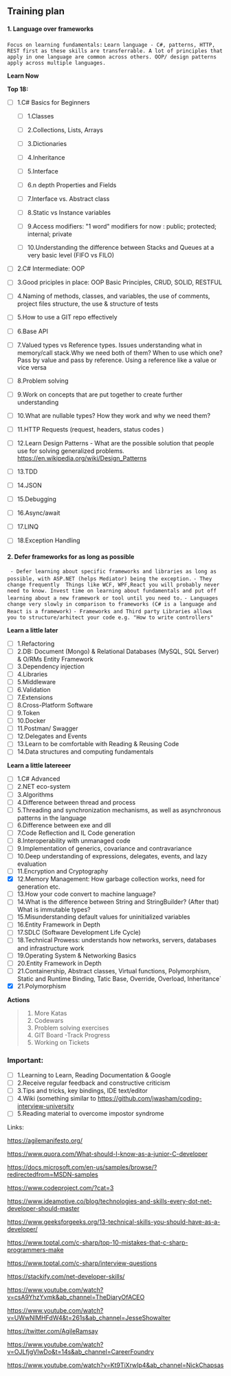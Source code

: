## Training plan

#### 1. Language over frameworks 

`Focus on learning fundamentals:`
`Learn language - C#, patterns, HTTP, REST first as these skills are transferrable. A lot of principles that apply in one language are common across others. OOP/ design patterns apply across multiple languages.`

**Learn Now**

**Top 18:**
- [ ] 1.C# Basics for Beginners

    - [ ] 1.Classes
    - [ ] 2.Collections, Lists, Arrays
    - [ ] 3.Dictionaries
    - [ ] 4.Inheritance
    - [ ] 5.Interface
    - [ ] 6.n depth Properties and Fields
    - [ ] 7.Interface vs. Abstract class
    - [ ] 8.Static vs Instance variables
    - [ ] 9.Access modifiers: "1 word" modifiers for now : public; protected; internal; private
    - [ ] 10.Understanding the difference between Stacks and Queues at a very basic level (FIFO vs FILO)
  

- [ ] 2.C# Intermediate: OOP
- [ ] 3.Good priciples in place: OOP Basic Principles, CRUD, SOLID, RESTFUL
- [ ] 4.Naming of methods, classes, and variables, the use of comments, project files structure, the use & structure of tests 
- [ ] 5.How to use a GIT repo effectively
- [ ] 6.Base API 
- [ ] 7.Valued types vs Reference types. Issues understanding what in memory/call stack.Why we need both of them? When to use which one? Pass by value and pass by reference. Using a reference like a value or vice versa
- [ ] 8.Problem solving
- [ ] 9.Work on concepts that are put together to create further understanding
- [ ] 10.What are nullable types? How they work and why we need them?
- [ ] 11.HTTP Requests (request, headers, status codes )
- [ ] 12.Learn Design Patterns - What are the possible solution that people use for solving generalized problems. https://en.wikipedia.org/wiki/Design_Patterns
- [ ] 13.TDD
- [ ] 14.JSON
- [ ] 15.Debugging
- [ ] 16.Async/await
- [ ] 17.LINQ
- [ ] 18.Exception Handling

#### 2. Defer frameworks for as long as possible
` - Defer learning about specific frameworks and libraries as long as possible, with ASP.NET (helps Mediator) being the exception.`
`- They change frequently  Things like WCF, WPF,React you will probably never need to know. Invest time on learning about fundamentals and put off learning about a new framework or tool until you need to.`
`- Languages change very slowly in comparison to frameworks (C# is a language and React is a framework)`
`- Frameworks and Third party Libraries allows you to structure/arhitect your code e.g. "How to write controllers" `

**Learn a little later**
- [ ] 1.Refactoring
- [ ] 2.DB: Document (Mongo) & Relational Databases (MySQL, SQL Server) & O/RMs Entity Framework 
- [ ] 3.Dependency injection
- [ ] 4.Libraries
- [ ] 5.Middleware 
- [ ] 6.Validation
- [ ] 7.Extensions
- [ ] 8.Cross-Platform Software
- [ ] 9.Token
- [ ] 10.Docker
- [ ] 11.Postman/ Swagger
- [ ] 12.Delegates and Events
- [ ] 13.Learn to be comfortable with Reading & Reusing Code
- [ ] 14.Data structures and computing fundamentals  

**Learn a little latereeer**

- [ ] 1.C# Advanced 
- [ ] 2.NET eco-system
- [ ] 3.Algorithms
- [ ] 4.Difference between thread and process
- [ ] 5.Threading and synchronization mechanisms, as well as asynchronous patterns in the language
- [ ] 6.Difference between exe and dll
- [ ] 7.Code Reflection and IL Code generation
- [ ] 8.Interoperability with unmanaged code
- [ ] 9.Implementation of generics, covariance and contravariance
- [ ] 10.Deep understanding of expressions, delegates, events, and lazy evaluation
- [ ] 11.Encryption and Cryptography
- [x] 12.Memory Management:  How garbage collection works, need for generation etc.
- [ ] 13.How your code convert to machine language?  
- [ ] 14.What is the difference between String and StringBuilder? (After that) What is immutable types?
- [ ] 15.Misunderstanding default values for uninitialized variables
- [ ] 16.Entity Framework in Depth
- [ ] 17.SDLC (Software Development Life Cycle) 
- [ ] 18.Technical Prowess: understands how networks, servers, databases and infrastructure work
- [ ] 19.Operating System & Networking Basics
- [ ] 20.Entity Framework in Depth
- [ ] 21.Containership, Abstract classes, Virtual functions, Polymorphism, Static and Runtime Binding, Tatic Base, Override, Overload, Inheritance`
- [x] 21.Polymorphism

**Actions**

> 1. More Katas
> 2. Codewars   
> 3. Problem solving exercises
> 4.  GIT Board -Track Progress
> 5. Working on Tickets 

### Important:

- [ ] 1.Learning to Learn, Reading Documentation & Google
- [ ] 2.Receive regular feedback and constructive criticism
- [ ] 3.Tips and tricks, key bindings, IDE text/editor
- [ ] 4.Wiki (something similar to https://github.com/jwasham/coding-interview-university
- [ ] 5.Reading material to overcome impostor syndrome 

Links:

https://agilemanifesto.org/

https://www.quora.com/What-should-I-know-as-a-junior-C-developer

https://docs.microsoft.com/en-us/samples/browse/?redirectedfrom=MSDN-samples

https://www.codeproject.com/?cat=3

https://www.ideamotive.co/blog/technologies-and-skills-every-dot-net-developer-should-master

https://www.geeksforgeeks.org/13-technical-skills-you-should-have-as-a-developer/

https://www.toptal.com/c-sharp/top-10-mistakes-that-c-sharp-programmers-make

https://www.toptal.com/c-sharp/interview-questions

https://stackify.com/net-developer-skills/

https://www.youtube.com/watch?v=csA9YhzYvmk&ab_channel=TheDiaryOfACEO

https://www.youtube.com/watch?v=UWwNIMHFdW4&t=261s&ab_channel=JesseShowalter

https://twitter.com/AgileRamsay

https://www.youtube.com/watch?v=OJLfjgVlwDo&t=14s&ab_channel=CareerFoundry

https://www.youtube.com/watch?v=Kt9TiXrwIp4&ab_channel=NickChapsas
